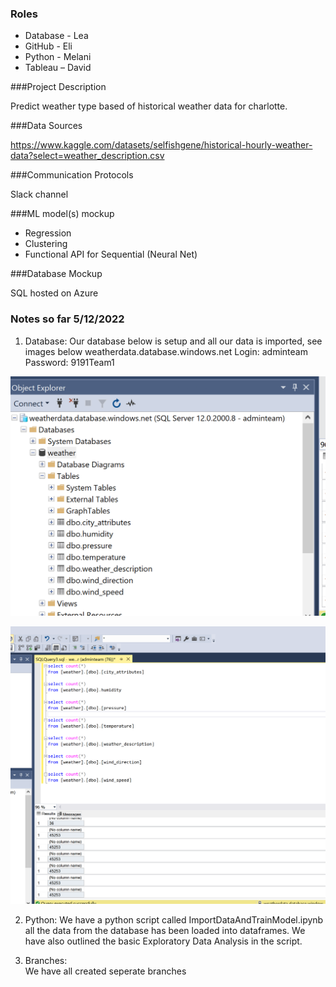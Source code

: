 ### Roles

* Database - Lea
* GitHub - Eli
* Python - Melani
* Tableau – David

###Project Description

Predict weather type based of historical weather data for charlotte.

###Data Sources

https://www.kaggle.com/datasets/selfishgene/historical-hourly-weather-data?select=weather_description.csv

###Communication Protocols

Slack channel

###ML model(s) mockup
* Regression
* Clustering
* Functional API for Sequential (Neural Net) 

###Database Mockup

SQL hosted on Azure

### Notes so far 5/12/2022

1) Database:
Our database below is setup and all our data is imported, see images below
weatherdata.database.windows.net
Login: adminteam
Password: 9191Team1

![Results1](Resources/DatabaseTables.png)

![Results2](Resources/Queries.png)

2) Python:
We have a python script called ImportDataAndTrainModel.ipynb all the data from the database has been loaded into dataframes.  We have also outlined the basic Exploratory Data Analysis in the script.

3) Branches:  
We have all created seperate branches
